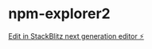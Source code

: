 # npm-explorer2

[Edit in StackBlitz next generation editor ⚡️](https://stackblitz.com/~/github.com/netgio/npm-explorer2)